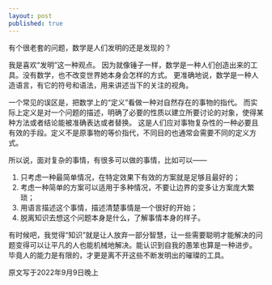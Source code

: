 ```yaml
---
layout: post
published: true
---
```

有个很老套的问题，数学是人们发明的还是发现的？

我是喜欢“发明”这一种观点。
因为就像锤子一样，数学是一种人们创造出来的工具。没有数学，也不改变世界她本身会怎样的方式。
更准确地说，数学是一种人造语言，有它的符号和语法，用来讲述当下的关注的视角。

一个常见的误区是，把数学上的“定义”看做一种对自然存在的事物的指代。
而实际上定义是对一个问题的描述，明确了必要的性质以建立所要讨论的对象，使得某种方法或者结论能被准确表达或者替换。
这是人们应对事物复杂性的一种必要且有效的手段。定义不是原事物的等价指代，不同目的也通常会需要不同的定义方式。

所以说，面对复杂的事情，有很多可以做的事情，比如可以——
1. 只考虑一种最简单情况，在特定效果下有效的方案就是足够且最好的；
2. 考虑一种简单的方案可以适用于多种情况，不要让边界的变多让方案庞大繁琐；
3. 用语言描述这个事情，描述清楚事情是一个很好的开始；
4. 脱离知识去想这个问题本身是什么，了解事情本身的样子。

有时候吧，我觉得“知识”就是让人放弃一部分智慧，让一些需要聪明才能解决的问题变得可以让平凡的人也能机械地解决。能认识到自我的愚笨也算是一种进步。
毕竟人的能力是有限的，才更是离不开这些不断发明出的璀璨的工具。

原文写于2022年9月9日晚上




